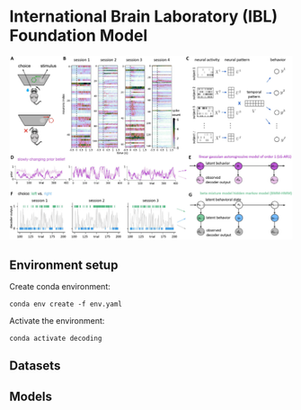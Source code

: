# International Brain Laboratory (IBL) Foundation Model

<p align="center">
    <img src=assets/figure.jpg />
</p>

## Environment setup

Create conda environment:

```
conda env create -f env.yaml
```

Activate the environment:
```
conda activate decoding
```

  

## Datasets
  


## Models


